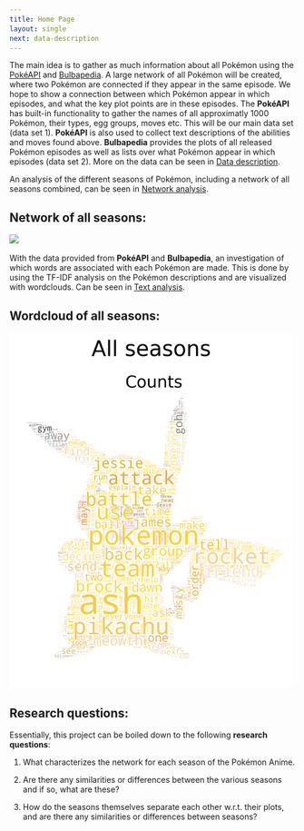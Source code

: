 ```yaml
---
title: Home Page
layout: single
next: data-description
---
```


The main idea is to gather as much information about all Pokémon using the [PokéAPI](https://pokeapi.co/) and [Bulbapedia](https://bulbapedia.bulbagarden.net/wiki/Main_Page). A large network of all Pokémon will be created, where two Pokémon are connected if they appear in the same episode.
We hope to show a connection between which Pokémon appear in which episodes, and what the key plot points are in these episodes.
The **PokéAPI** has built-in functionality to gather the names of all approximatly 1000 Pokémon, their types, egg groups, moves etc. This will be our main data set (data set 1). **PokéAPI** is also used to collect text descriptions of the abilities and moves found above. **Bulbapedia** provides the plots of all released Pokémon episodes as well as lists over what Pokémon appear in which episodes (data set 2). More on the data can be seen in [Data description](data-description/).

An analysis of the different seasons of Pokémon, including a network of all seasons combined, can be seen in [Network analysis](network-analysis/).

## Network of all seasons:
<img src="images/network.png" width="500" />

With the data provided from **PokéAPI** and **Bulbapedia**, an investigation of which words are associated with each Pokémon are made. This is done by using the TF-IDF analysis on the Pokémon descriptions and are visualized with wordclouds. Can be seen in [Text analysis](text-analysis/).

## Wordcloud of all seasons:

<img src="wordclouds/All_seasons_mask_coloring.png" width="500" />

## Research questions:

Essentially, this project can be boiled down to the following **research questions**:

1. What characterizes the network for each season of the Pokémon Anime.

2. Are there any similarities or differences between the various seasons and if so, what are these?

3. How do the seasons themselves separate each other w.r.t. their plots, and are there any similarities or differences between seasons?